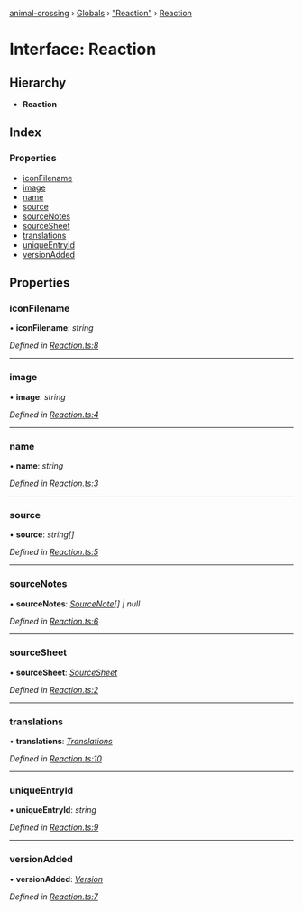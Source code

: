 [animal-crossing](../README.md) › [Globals](../globals.md) › ["Reaction"](../modules/_reaction_.md) › [Reaction](_reaction_.reaction.md)

# Interface: Reaction

## Hierarchy

* **Reaction**

## Index

### Properties

* [iconFilename](_reaction_.reaction.md#iconfilename)
* [image](_reaction_.reaction.md#image)
* [name](_reaction_.reaction.md#name)
* [source](_reaction_.reaction.md#source)
* [sourceNotes](_reaction_.reaction.md#sourcenotes)
* [sourceSheet](_reaction_.reaction.md#sourcesheet)
* [translations](_reaction_.reaction.md#translations)
* [uniqueEntryId](_reaction_.reaction.md#uniqueentryid)
* [versionAdded](_reaction_.reaction.md#versionadded)

## Properties

###  iconFilename

• **iconFilename**: *string*

*Defined in [Reaction.ts:8](https://github.com/Norviah/animal-crossing/blob/6476932/module/types/Reaction.ts#L8)*

___

###  image

• **image**: *string*

*Defined in [Reaction.ts:4](https://github.com/Norviah/animal-crossing/blob/6476932/module/types/Reaction.ts#L4)*

___

###  name

• **name**: *string*

*Defined in [Reaction.ts:3](https://github.com/Norviah/animal-crossing/blob/6476932/module/types/Reaction.ts#L3)*

___

###  source

• **source**: *string[]*

*Defined in [Reaction.ts:5](https://github.com/Norviah/animal-crossing/blob/6476932/module/types/Reaction.ts#L5)*

___

###  sourceNotes

• **sourceNotes**: *[SourceNote](../enums/_reaction_.sourcenote.md)[] | null*

*Defined in [Reaction.ts:6](https://github.com/Norviah/animal-crossing/blob/6476932/module/types/Reaction.ts#L6)*

___

###  sourceSheet

• **sourceSheet**: *[SourceSheet](../enums/_reaction_.sourcesheet.md)*

*Defined in [Reaction.ts:2](https://github.com/Norviah/animal-crossing/blob/6476932/module/types/Reaction.ts#L2)*

___

###  translations

• **translations**: *[Translations](_reaction_.translations.md)*

*Defined in [Reaction.ts:10](https://github.com/Norviah/animal-crossing/blob/6476932/module/types/Reaction.ts#L10)*

___

###  uniqueEntryId

• **uniqueEntryId**: *string*

*Defined in [Reaction.ts:9](https://github.com/Norviah/animal-crossing/blob/6476932/module/types/Reaction.ts#L9)*

___

###  versionAdded

• **versionAdded**: *[Version](../enums/_reaction_.version.md)*

*Defined in [Reaction.ts:7](https://github.com/Norviah/animal-crossing/blob/6476932/module/types/Reaction.ts#L7)*
